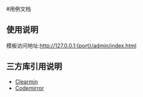 ﻿#用例文档
## 使用说明
模板访问地址:http://127.0.0.1:{port}/admin/index.html 
## 三方库引用说明
+ [Clearmin][1]
+ [Codemirror][2]

[1]:https://github.com/paomedia/clearmin
[2]:https://github.com/codemirror/codemirror
